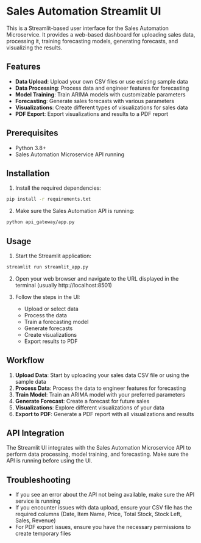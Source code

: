 # Sales Automation Streamlit UI

This is a Streamlit-based user interface for the Sales Automation Microservice. It provides a web-based dashboard for uploading sales data, processing it, training forecasting models, generating forecasts, and visualizing the results.

## Features

- **Data Upload**: Upload your own CSV files or use existing sample data
- **Data Processing**: Process data and engineer features for forecasting
- **Model Training**: Train ARIMA models with customizable parameters
- **Forecasting**: Generate sales forecasts with various parameters
- **Visualizations**: Create different types of visualizations for sales data
- **PDF Export**: Export visualizations and results to a PDF report

## Prerequisites

- Python 3.8+
- Sales Automation Microservice API running

## Installation

1. Install the required dependencies:

```bash
pip install -r requirements.txt
```

2. Make sure the Sales Automation API is running:

```bash
python api_gateway/app.py
```

## Usage

1. Start the Streamlit application:

```bash
streamlit run streamlit_app.py
```

2. Open your web browser and navigate to the URL displayed in the terminal (usually http://localhost:8501)

3. Follow the steps in the UI:
   - Upload or select data
   - Process the data
   - Train a forecasting model
   - Generate forecasts
   - Create visualizations
   - Export results to PDF

## Workflow

1. **Upload Data**: Start by uploading your sales data CSV file or using the sample data
2. **Process Data**: Process the data to engineer features for forecasting
3. **Train Model**: Train an ARIMA model with your preferred parameters
4. **Generate Forecast**: Create a forecast for future sales
5. **Visualizations**: Explore different visualizations of your data
6. **Export to PDF**: Generate a PDF report with all visualizations and results

## API Integration

The Streamlit UI integrates with the Sales Automation Microservice API to perform data processing, model training, and forecasting. Make sure the API is running before using the UI.

## Troubleshooting

- If you see an error about the API not being available, make sure the API service is running
- If you encounter issues with data upload, ensure your CSV file has the required columns (Date, Item Name, Price, Total Stock, Stock Left, Sales, Revenue)
- For PDF export issues, ensure you have the necessary permissions to create temporary files

